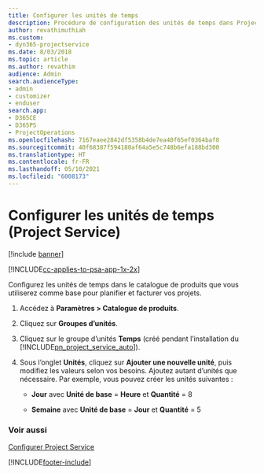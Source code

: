 ```yaml
---
title: Configurer les unités de temps
description: Procédure de configuration des unités de temps dans Project Service
author: revathimuthiah
ms.custom:
- dyn365-projectservice
ms.date: 8/03/2018
ms.topic: article
ms.author: revathim
audience: Admin
search.audienceType:
- admin
- customizer
- enduser
search.app:
- D365CE
- D365PS
- ProjectOperations
ms.openlocfilehash: 7167eaee2842df5358b4de7ea40f65ef0364baf8
ms.sourcegitcommit: 40f68387f594180af64a5e5c748b6efa188bd300
ms.translationtype: HT
ms.contentlocale: fr-FR
ms.lasthandoff: 05/10/2021
ms.locfileid: "6008173"
---
```

# <a name="set-up-time-units-project-service"></a>Configurer les unités de temps (Project Service)

[!include [banner](../includes/psa-now-project-operations.md)]

[!INCLUDE[cc-applies-to-psa-app-1x-2x](../includes/cc-applies-to-psa-app-1x-2x.md)]

Configurez les unités de temps dans le catalogue de produits que vous utiliserez comme base pour planifier et facturer vos projets.  
  
1. Accédez à **Paramètres > Catalogue de produits**.  
  
2. Cliquez sur **Groupes d’unités**.  
  
3. Cliquez sur le groupe d’unités **Temps** (créé pendant l’installation du [!INCLUDE[pn_project_service_auto](../includes/pn-project-service-auto.md)]).  
  
4. Sous l’onglet **Unités**, cliquez sur **Ajouter une nouvelle unité**, puis modifiez les valeurs selon vos besoins. Ajoutez autant d’unités que nécessaire. Par exemple, vous pouvez créer les unités suivantes :  
  
   - **Jour** avec **Unité de base** = **Heure** et **Quantité** = 8  
  
   - **Semaine** avec **Unité de base** = **Jour** et **Quantité** = 5  
  
### <a name="see-also"></a>Voir aussi  
 [Configurer Project Service](../psa/configure.md)


[!INCLUDE[footer-include](../includes/footer-banner.md)]